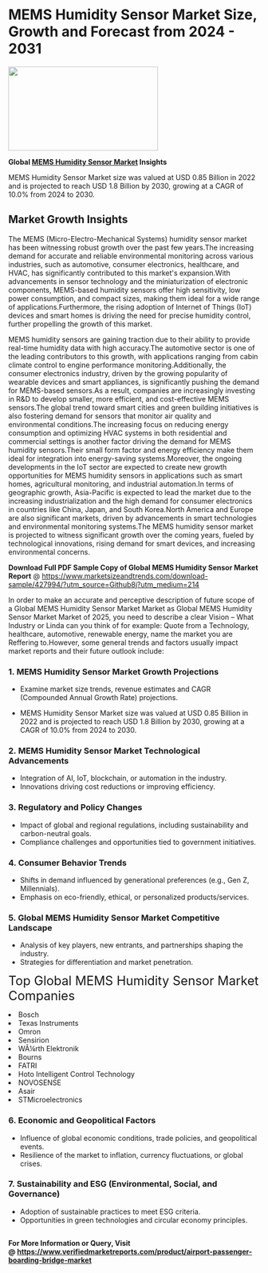 <H1>MEMS Humidity Sensor Market Size, Growth and Forecast from 2024 - 2031</H1><img class="aligncenter size-medium wp-image-584254" src="https://thirdeyenews.in/wp-content/uploads/2024/09/Global-Market-Research-300x168.jpeg" alt="" width="300" height="168" /><p><strong>Global&nbsp;<a href="https://www.marketsizeandtrends.com/download-sample/427994/?utm_source=Github8j?utm_medium=214">MEMS Humidity Sensor Market</a> Insights</strong></p><p>MEMS Humidity Sensor Market size was valued at USD 0.85 Billion in 2022 and is projected to reach USD 1.8 Billion by 2030, growing at a CAGR of 10.0% from 2024 to 2030.</p><p><h2>Market Growth Insights</h2> <p>The MEMS (Micro-Electro-Mechanical Systems) humidity sensor market has been witnessing robust growth over the past few years.The increasing demand for accurate and reliable environmental monitoring across various industries, such as automotive, consumer electronics, healthcare, and HVAC, has significantly contributed to this market's expansion.With advancements in sensor technology and the miniaturization of electronic components, MEMS-based humidity sensors offer high sensitivity, low power consumption, and compact sizes, making them ideal for a wide range of applications.Furthermore, the rising adoption of Internet of Things (IoT) devices and smart homes is driving the need for precise humidity control, further propelling the growth of this market.</p> <p>MEMS humidity sensors are gaining traction due to their ability to provide real-time humidity data with high accuracy.The automotive sector is one of the leading contributors to this growth, with applications ranging from cabin climate control to engine performance monitoring.Additionally, the consumer electronics industry, driven by the growing popularity of wearable devices and smart appliances, is significantly pushing the demand for MEMS-based sensors.As a result, companies are increasingly investing in R&D to develop smaller, more efficient, and cost-effective MEMS sensors.The global trend toward smart cities and green building initiatives is also fostering demand for sensors that monitor air quality and environmental conditions.The increasing focus on reducing energy consumption and optimizing HVAC systems in both residential and commercial settings is another factor driving the demand for MEMS humidity sensors.Their small form factor and energy efficiency make them ideal for integration into energy-saving systems.Moreover, the ongoing developments in the IoT sector are expected to create new growth opportunities for MEMS humidity sensors in applications such as smart homes, agricultural monitoring, and industrial automation.In terms of geographic growth, Asia-Pacific is expected to lead the market due to the increasing industrialization and the high demand for consumer electronics in countries like China, Japan, and South Korea.North America and Europe are also significant markets, driven by advancements in smart technologies and environmental monitoring systems.The MEMS humidity sensor market is projected to witness significant growth over the coming years, fueled by technological innovations, rising demand for smart devices, and increasing environmental concerns.</p><p><span class=""><strong>Download Full PDF Sample Copy of Global MEMS Humidity Sensor Market Report</strong> @ <a href="https://www.marketsizeandtrends.com/download-sample/427994/?utm_source=Github8j?utm_medium=214" target="_blank">https://www.marketsizeandtrends.com/download-sample/427994/?utm_source=Github8j?utm_medium=214</a></span></p><p>In order to make an accurate and perceptive description of future scope of a Global&nbsp;MEMS Humidity Sensor Market Market as Global&nbsp;MEMS Humidity Sensor Market Market of 2025, you need to describe a clear Vision &ndash; What Industry or Linda can you think of for example: Quote from a Technology, healthcare, automotive, renewable energy, name the market you are Reffering to.However, some general trends and factors usually impact market reports and their future outlook include:</p><h3>1.&nbsp;<strong>MEMS Humidity Sensor Market Growth Projections</strong></h3><ul><li>Examine market size trends, revenue estimates and CAGR (Compounded Annual Growth Rate) projections.</li><li><p>MEMS Humidity Sensor Market size was valued at USD 0.85 Billion in 2022 and is projected to reach USD 1.8 Billion by 2030, growing at a CAGR of 10.0% from 2024 to 2030.</p></li></ul><h3>2.&nbsp;<strong>MEMS Humidity Sensor Market Technological Advancements</strong></h3><ul><li>Integration of AI, IoT, blockchain, or automation in the industry.</li><li>Innovations driving cost reductions or improving efficiency.</li></ul><h3>3.&nbsp;<strong>Regulatory and Policy Changes</strong></h3><ul><li>Impact of global and regional regulations, including sustainability and carbon-neutral goals.</li><li>Compliance challenges and opportunities tied to government initiatives.</li></ul><h3>4.&nbsp;<strong>Consumer Behavior Trends</strong></h3><ul><li>Shifts in demand influenced by generational preferences (e.g., Gen Z, Millennials).</li><li>Emphasis on eco-friendly, ethical, or personalized products/services.</li></ul><h3>5.&nbsp;<strong>Global MEMS Humidity Sensor Market Competitive Landscape</strong></h3><ul><li>Analysis of key players, new entrants, and partnerships shaping the industry.</li><li>Strategies for differentiation and market penetration.</li></ul><p data-pm-slice="1 1 []"><span style="color: inherit; font-family: inherit; font-size: 25px;">Top Global MEMS Humidity Sensor Market Companies</span></p><div class="" data-test-id=""><p><li>Bosch</li><li> Texas Instruments</li><li> Omron</li><li> Sensirion</li><li> WÃ¼rth Elektronik</li><li> Bourns</li><li> FATRI</li><li> Hoto Intelligent Control Technology</li><li> NOVOSENSE</li><li> Asair</li><li> STMicroelectronics</li></p></div><h3>6.&nbsp;<strong>Economic and Geopolitical Factors</strong></h3><ul><li>Influence of global economic conditions, trade policies, and geopolitical events.</li><li>Resilience of the market to inflation, currency fluctuations, or global crises.</li></ul><h3>7.&nbsp;<strong>Sustainability and ESG (Environmental, Social, and Governance)</strong></h3><ul><li>Adoption of sustainable practices to meet ESG criteria.</li><li>Opportunities in green technologies and circular economy principles.</li></ul><h2><strong style="font-size: 14px;">For More Information or Query, Visit @&nbsp;</strong><a style="background-color: #ffffff; font-size: 14px;" href="https://www.marketsizeandtrends.com/report/mems-humidity-sensor-market/" target="_blank">https://www.verifiedmarketreports.com/product/airport-passenger-boarding-bridge-market</a></h2>